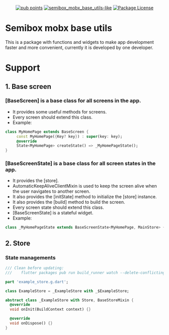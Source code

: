 <!-- <p align="center">
  <a href="https://github.com/coder0211/coder0211"><img src="https://raw.githubusercontent.com/slimaeus/semibox_mobx_base_utils/main/lib/logo/logo.svg" width="200" alt="Coder0211-logo"></a>
</p> -->
<p align="center">
  <a href="https://pub.dev/packages/semibox_mobx_base_utils/score" target="_blank"><img src="https://img.shields.io/badge/PUB%20POINTS-140%2F140-green" alt="pub points" /></a>
  <a href="https://pub.dev/packages/semibox_mobx_base_utils/score" target="_blank"><img src="https://img.shields.io/badge/Coder0211-likes%3A22-yellow" alt="semibox_mobx_base_utils-like" /></a>
  <a href="https://pub.dev/packages/semibox_mobx_base_utils/license" target="_blank"><img src="https://img.shields.io/badge/LICENSE-MIT-blue" alt="Package License" /></a>  
</p>

# Semibox mobx base utils

This is a package with functions and widgets to make app development faster and more convenient, currently it is developed by one developer.

# Support

## 1. Base screen

### [BaseScreen] is a base class for all screens in the app.

- It provides some useful methods for screens.
- Every screen should extend this class.
- Example:

```dart
class MyHomePage extends BaseScreen {
     const MyHomePage({Key? key}) : super(key: key);
     @override
     State<MyHomePage> createState() => _MyHomePageState();
}
```

### [BaseScreenState] is a base class for all screen states in the app.

- It provides the [store].
- AutomaticKeepAliveClientMixin is used to keep the screen alive when the user
  navigates to another screen.
- It also provides the [initState] method to initialize the [store] instance.
- It also provides the [build] method to build the screen.
- Every screen state should extend this class.
- [BaseScreenState] is a stateful widget.
- Example:

```dart
class _MyHomePageState extends BaseScreenState<MyHomePage, MainStore> {}
```

## 2. Store

### State managements

```dart
/// Clean before updating:
///    flutter packages pub run build_runner watch --delete-conflicting-outputs

part 'example_store.g.dart';

class ExampleStore = _ExampleStore with _$ExampleStore;

abstract class _ExampleStore with Store, BaseStoreMixin {
  @override
  void onInit(BuildContext context) {}

  @override
  void onDispose() {}
}
```